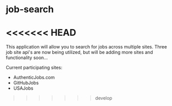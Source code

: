 # job-search
<<<<<<< HEAD
=======
This application will allow you to search for jobs across multiple sites.  Three job site api's are now being utilized, but will be adding more sites and functionality soon...

Current participating sites:
- AuthenticJobs.com
- GitHubJobs
- USAJobs
>>>>>>> develop
